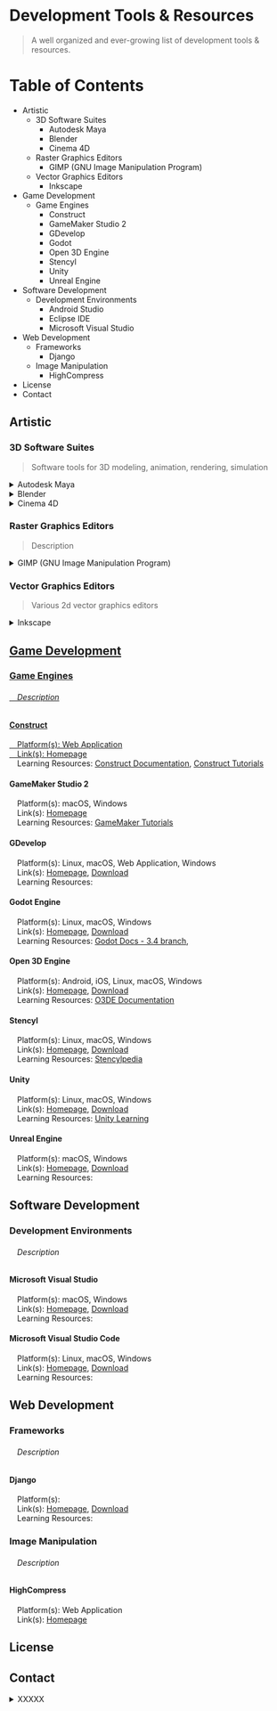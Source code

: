 # Development Tools & Resources
> A well organized and ever-growing list of development tools & resources.


# Table of Contents

* Artistic
  * 3D Software Suites
    * Autodesk Maya
    * Blender
    * Cinema 4D
  * Raster Graphics Editors
    * GIMP (GNU Image Manipulation Program)
  * Vector Graphics Editors
    * Inkscape
* Game Development
  * Game Engines
    * Construct
    * GameMaker Studio 2
    * GDevelop
    * Godot
    * Open 3D Engine
    * Stencyl
    * Unity
    * Unreal Engine
* Software Development
  * Development Environments
    * Android Studio
    * Eclipse IDE
    * Microsoft Visual Studio
* Web Development
  * Frameworks
    * Django
  * Image Manipulation
    * HighCompress
* License
* Contact

## Artistic
### 3D Software Suites
> Software tools for 3D modeling, animation, rendering, simulation

<details>
 <summary>Autodesk Maya</summary>
 <p>
  Cost: 💰</br>
  Platform(s): Linux, macOS, Windows</br>
  Link(s): <a href="https://www.autodesk.com/products/maya/overview" title="Autodesk Maya Download Page">Download</a></br>
  Learning Resource(s): <a href="XXXX" title="XXXX">XXXX</a>
 </p>
</details>
<details>
 <summary>Blender</summary>
 <p>Cost: 🆓</br>
  Platform(s): Android, Linux, macOS, Windows</br>
  Link(s): <a href="https://www.blender.org/" title="Blender Homepage">Homepage</a>, <a href="https://www.blender.org/download/" title="Blender Download Page">Download</a></br>
  Learning Resource(s): <a href="https://www.blender.org/support/" title="Blender Support">Blender Support</a>, <a href="https://www.blender.org/support/tutorials/" title="Blender Tutorials">Blender Tutorials</a></br>
 </p>
</details>
<details>
 <summary>Cinema 4D</summary>
 <p>
  Cost: </br>
  Platform(s): </br>
  Link(s): <a href="XXXX" title="XXXX">Homepage</a>, <a href="XXXX" title="XXXX">Download</a></br>
  Learning Resource(s): <a href="XXXX" title="XXXX">XXXX</a></br>
 </p>
</details> 

### Raster Graphics Editors
> Description

<details>
 <summary>GIMP (GNU Image Manipulation Program)</summary>
 <p>
  Cost: 🆓</br>
  Platform(s): Linux, macOS, Windows</br>
  Link(s): <a href="https://www.gimp.org/" title="GIMP Homepage">Homepage</a>, <a href="https://www.gimp.org/downloads/" title="GIMP Downloads Page">Download</a></br>
  Learning Resource(s): <a href="https://www.gimp.org/tutorials/" title="GIMP Tutorials">GIMP Tutorials</a></br>
 </p>
</details>

### Vector Graphics Editors
> Various 2d vector graphics editors

<details>
 <summary>Inkscape</summary>
 <p>
  Cost: 🆓</br>
  Platform(s): Linux, macOS, Windows</br>
  Link(s): <a href="https://inkscape.org/" title="Inkscape Homepage">Homepage</a>, <a href="https://inkscape.org/release/inkscape-1.1.1/" title="Inkscape Downloads Page">Download</a></br>
  Learning Resource(s): <a href="https://inkscape.org/learn/tutorials/" title="Inkscape Tutorials">Inkscape Tutorials</a>, <a href="https://inkscape.org/learn/" title="Learning Inkscape">Learning Inkscape</br>
 </p>
</details>


## Game Development
### Game Engines
###### &emsp;Description

#### Construct
&emsp;Platform(s): Web Application  
&emsp;Link(s): [Homepage](https://www.construct.net/ "Construct Homepage")   
&emsp;Learning Resources: [Construct Documentation](https://www.construct.net/en/make-games/manuals/construct-3 "Construct 3 Documentation"), [Construct Tutorials](https://www.construct.net/en/tutorials?flang=1 "Construct Tutorials")  

#### GameMaker Studio 2
&emsp;Platform(s): macOS, Windows  
&emsp;Link(s): [Homepage](https://www.yoyogames.com/en/gamemaker "GameMaker Studio 2 Homepage")  
&emsp;Learning Resources: [GameMaker Tutorials](https://www.yoyogames.com/en/tutorials "Getting Started with GameMaker")

#### GDevelop
&emsp;Platform(s): Linux, macOS, Web Application, Windows  
&emsp;Link(s): [Homepage](https://gdevelop-app.com/ "GDevelop Homepage"), [Download](https://gdevelop-app.com/download/ "GDevelop Download Page")  
&emsp;Learning Resources:  

#### Godot Engine
&emsp;Platform(s): Linux, macOS, Windows  
&emsp;Link(s): [Homepage](https://godotengine.org/ "Godot Engine Homepage"), [Download](https://godotengine.org/download "Godot Engine Download Page")  
&emsp;Learning Resources: [Godot Docs - 3.4 branch](https://docs.godotengine.org/en/stable/ "Godot Docs"), 

#### Open 3D Engine
&emsp;Platform(s): Android, iOS, Linux, macOS, Windows  
&emsp;Link(s): [Homepage](https://o3de.org/ "Open 3D Engine Homepage"), [Download](https://o3de.org/download/ "Open 3D Engine Download Page")  
&emsp;Learning Resources: [O3DE Documentation](https://o3de.org/docs/ "O3DE Documentation")

#### Stencyl
&emsp;Platform(s): Linux, macOS, Windows  
&emsp;Link(s): [Homepage](https://www.stencyl.com/ ""), [Download](https://www.stencyl.com/download/ "")  
&emsp;Learning Resources: [Stencylpedia](https://www.stencyl.com/help/ "Stencylpedia")

#### Unity
&emsp;Platform(s): Linux, macOS, Windows  
&emsp;Link(s): [Homepage](https://unity.com/ "Unity Homepage"), [Download](https://store.unity.com/ "Unity Download Page")  
&emsp;Learning Resources: [Unity Learning](https://unity.com/learn "Unity Learning Resources")

#### Unreal Engine
&emsp;Platform(s): macOS, Windows  
&emsp;Link(s): [Homepage](https://www.unrealengine.com/ "Unreal Engine Homepage"), [Download](https://www.unrealengine.com/download "Unreal Engine Download Page")  
&emsp;Learning Resources: 


## Software Development
### Development Environments
###### &emsp;Description

#### Microsoft Visual Studio
&emsp;Platform(s): macOS, Windows  
&emsp;Link(s): [Homepage](https://visualstudio.microsoft.com/ "Visual Studio Homepage"), [Download](https://visualstudio.microsoft.com/downloads/ "Download Visual Studio")  
&emsp;Learning Resources: 

#### Microsoft Visual Studio Code
&emsp;Platform(s): Linux, macOS, Windows  
&emsp;Link(s): [Homepage](https://visualstudio.microsoft.com/ "Visual Studio Code Homepage"), [Download](https://visualstudio.microsoft.com/downloads/ "Download Visual Studio Code")  
&emsp;Learning Resources: 


## Web Development
### Frameworks
###### &emsp;Description

#### Django
&emsp;Platform(s):  
&emsp;Link(s): [Homepage](https://www.djangoproject.com/ "Django Project Homepage"), [Download](https://www.djangoproject.com/download/ "Django Download Page")  
&emsp;Learning Resources:  

### Image Manipulation
###### &emsp;Description

#### HighCompress
&emsp;Platform(s): Web Application  
&emsp;Link(s): [Homepage](https://www.highcompress.com/ "HighCompress Homepage")  

## License

## Contact


<details>
 <summary>XXXXX</summary>
 <p>
  Cost: 🆓 💰
  Platform(s): Linux, macOS, Windows
  Link(s): <a href="XXXX" title="XXXX">Homepage</a>, <a href="XXXX" title="XXXX">Download</a>
  Learning Resource(s): <a href="XXXX" title="XXXX">XXXX</a>
 </p>
</details>
